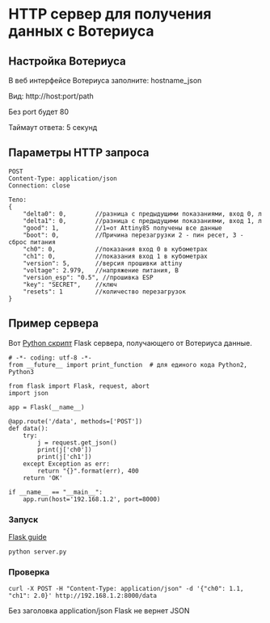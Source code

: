 # HTTP сервер для получения данных с Вотериуса

## Настройка Вотериуса

В веб интерфейсе Вотериуса заполните: hostname_json

Вид: http://host:port/path

Без port будет 80

Таймаут ответа: 5 секунд


## Параметры HTTP запроса
```
POST
Content-Type: application/json
Connection: close

Тело:
{
	"delta0": 0,        //разница с предыдущими показаниями, вход 0, л
	"delta1": 0,        //разница с предыдущими показаниями, вход 1, л
	"good": 1,          //1=от Attiny85 получены все данные
	"boot": 0,          //Причина перезагрузки 2 - пин ресет, 3 - сброс питания  
	"ch0": 0,           //показания вход 0 в кубометрах
	"ch1": 0,           //показания вход 1 в кубометрах
	"version": 5,       //версия прошивки attiny
	"voltage": 2.979,   //напряжение питания, В
	"version_esp": "0.5", //прошивка ESP
	"key": "SECRET",    //ключ 
	"resets": 1         //количество перезагрузок 
} 
```
## Пример сервера

Вот [Python скрипт](https://github.com/dontsovcmc/waterius/blob/master/Server/Server.py) Flask сервера, получающего от Вотериуса данные.

```
# -*- coding: utf-8 -*-
from __future__ import print_function  # для единого кода Python2, Python3

from flask import Flask, request, abort
import json

app = Flask(__name__)

@app.route('/data', methods=['POST'])
def data():
    try:
        j = request.get_json()
        print(j['ch0'])
        print(j['ch1'])
    except Exception as err:
        return "{}".format(err), 400
    return 'OK'

if __name__ == "__main__":
	app.run(host='192.168.1.2', port=8000)
```

### Запуск
[Flask guide](http://flask.pocoo.org/docs/1.0/quickstart/)

```
python server.py
```

### Проверка
```
curl -X POST -H "Content-Type: application/json" -d '{"ch0": 1.1, "ch1": 2.0}' http://192.168.1.2:8000/data
```
Без заголовка application/json Flask не вернет JSON
